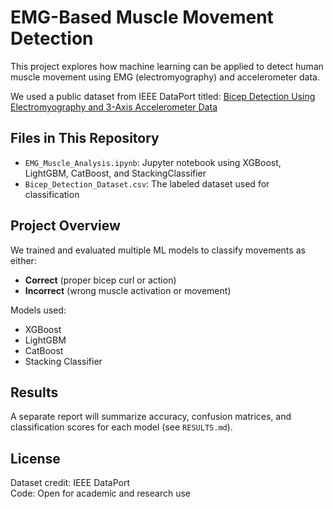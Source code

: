 # EMG-Based Muscle Movement Detection

This project explores how machine learning can be applied to detect human muscle movement using EMG (electromyography) and accelerometer data.

We used a public dataset from IEEE DataPort titled:
[Bicep Detection Using Electromyography and 3-Axis Accelerometer Data](https://ieee-dataport.org/documents/bicep-detection-using-electromyography-and-3-axis-accelerometer-data)



## Files in This Repository

- `EMG_Muscle_Analysis.ipynb`: Jupyter notebook using XGBoost, LightGBM, CatBoost, and StackingClassifier
- `Bicep_Detection_Dataset.csv`: The labeled dataset used for classification



## Project Overview

We trained and evaluated multiple ML models to classify movements as either:
- **Correct** (proper bicep curl or action)
- **Incorrect** (wrong muscle activation or movement)

Models used:
- XGBoost
- LightGBM
- CatBoost
- Stacking Classifier



## Results

A separate report will summarize accuracy, confusion matrices, and classification scores for each model (see `RESULTS.md`).



## License

Dataset credit: IEEE DataPort  
Code: Open for academic and research use
